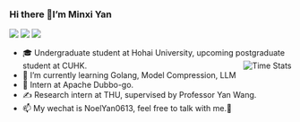 ### Hi there 👋I’m Minxi Yan

![](https://komarev.com/ghpvc/?username=Yan0613&color=brightgreen)
![](https://img.shields.io/badge/dynamic/json?color=brightgreen&label=stars&query=%24.stars&url=https%3A%2F%2Fapi.github-star-counter.workers.dev%2Fuser%2FYan0613)
![](https://img.shields.io/github/followers/Yan0613?color=brightgreen)  
- 🎓 Undergraduate student at Hohai University, upcoming postgraduate student at CUHK. <img alt="Time Stats" src="https://github-readme-stats.vercel.app/api?username=Yan0613&show_icons=true&theme=transparent&hide_border=true" align="right" /> 
- 🚀 I’m currently learning Golang,  Model Compression, LLM  
- 🎈 Intern at Apache Dubbo-go.
- ✍️ Research intern at THU, supervised by Professor Yan Wang.
- 📫 My wechat is NoelYan0613, feel free to talk with me.🍻

<!---[![Top Langs](https://github-readme-stats.vercel.app/api/top-langs/?username=Yan0613&layout=compact)](https://github.com/Yan0613/github-readme-stats)--->

